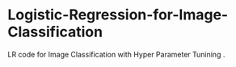 # Logistic-Regression-for-Image-Classification
LR code for Image Classification with Hyper Parameter Tunining .

